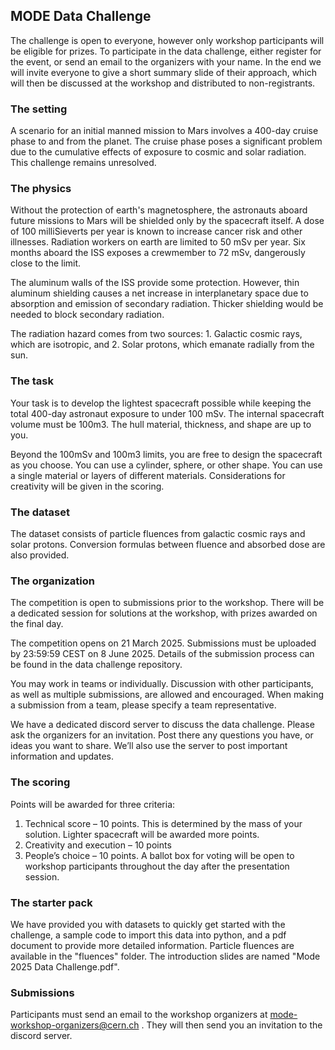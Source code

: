 ## MODE Data Challenge 
The challenge is open to everyone, however only workshop participants will be eligible for prizes.  To participate in the data challenge, either register for the event, or send an email to the organizers with your name. In the end we will invite everyone to give a short summary slide of their approach, which will then be discussed at the workshop and distributed to non-registrants. 

### The setting
A scenario for an initial manned mission to Mars involves a 400-day cruise phase to and from the planet.  The cruise phase poses a significant problem due to the cumulative effects of exposure to cosmic and solar radiation.  This challenge remains unresolved.
 
### The physics
Without the protection of earth's magnetosphere, the astronauts aboard future missions to Mars will be shielded only by the spacecraft itself.  A dose of 100 milliSieverts per year is known to increase cancer risk and other illnesses.  Radiation workers on earth are limited to 50 mSv per year.  Six months aboard the ISS exposes a crewmember to 72 mSv, dangerously close to the limit.

The aluminum walls of the ISS provide some protection.  However, thin aluminum shielding causes a net increase in interplanetary space due to absorption and emission of secondary radiation.  Thicker shielding would be needed to block secondary radiation.

The radiation hazard comes from two sources:  1.  Galactic cosmic rays, which are isotropic, and 2.  Solar protons, which emanate radially from the sun. 
 
### The task
Your task is to develop the lightest spacecraft possible while keeping the total 400-day astronaut exposure to under 100 mSv.  The internal spacecraft volume must be 100m3.  The hull material, thickness, and shape are up to you. 

Beyond the 100mSv and 100m3 limits, you are free to design the spacecraft as you choose.  You can use a cylinder, sphere, or other shape.  You can use a single material or layers of different materials.  Considerations for creativity will be given in the scoring.

### The dataset
The dataset consists of particle fluences from galactic cosmic rays and solar protons.   Conversion formulas between fluence and absorbed dose are also provided.
 
### The organization
The competition is open to submissions prior to the workshop.  There will be a dedicated session for solutions at the workshop, with prizes awarded on the final day.

The competition opens on 21 March 2025.  Submissions must be uploaded by 23:59:59 CEST on 8 June 2025. Details of the submission process can be found in the data challenge repository.

You may work in teams or individually.  Discussion with other participants, as well as multiple submissions, are allowed and encouraged.  When making a submission from a team, please specify a team representative.

We have a dedicated discord server to discuss the data challenge.  Please ask the organizers for an invitation. Post there any questions you have, or ideas you want to share.  We’ll also use the server to post important information and updates.

 
### The scoring
Points will be awarded for three criteria:
1.	Technical score – 10 points.  This is determined by the mass of your solution.  Lighter spacecraft will be awarded more points.
2.	Creativity and execution – 10 points
3.	People’s choice – 10 points.  A ballot box for voting will be open to workshop participants throughout the day after the presentation session.

### The starter pack
We have provided you with datasets to quickly get started with the challenge, a sample code to import this data into python, and a pdf document to provide more detailed information. Particle fluences are available in the "fluences" folder.  The introduction slides are named "Mode 2025 Data Challenge.pdf".

### Submissions
Participants must send an email to the workshop organizers at mode-workshop-organizers@cern.ch .  They will then send you an invitation to the discord server.
